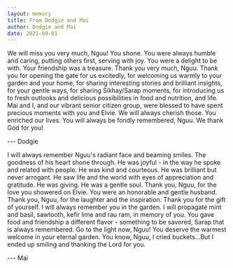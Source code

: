 ```yaml
---
layout: memory	
title: From Dodgie and Mai
author: Dodgie and Mai
date: 2021-09-01
---
```


We will miss you very much, Nguu! You shone. You were always humble and caring, putting others first, serving with joy. You were a delight to be with. Your friendship was a treasure. Thank you very much, Nguu. Thank you for opening the gate for us excitedly,	 for welcoming us warmly to your garden and your home, for sharing interesting stories and brilliant insights, for your gentle ways, for sharing Sikhay/Sarap moments, for introducing us to fresh outlooks and delicious possibilities in food and nutrition, and life. Mai and I, and our vibrant senior citizen group, were blessed to have spent precious moments with you and Elvie. We will always cherish those. You enriched our lives.
You will always be fondly remembered, Nguu. We thank God for you! 

--- Dodgie

<!--more-->


I will always remember Nguu's radiant face and beaming smiles. The goodness of his heart shone through. He was joyful - in the way he spoke and related with people. He was kind and courteous. He was brilliant but never arrogant. He saw life and the world with eyes of appreciation and gratitude. He was giving. He was a  gentle soul. Thank you, Nguu, for the love you showered on Elvie. You were an honorable and gentle husband. Thank you, Nguu, for the laughter and the inspiration. Thank you for the gift of yourself.   I will always remember you in the garden. I will propagate mint and basil, sawtooth, kefir lime and rau ram, in memory of you. You gave food and friendship a different flavor - something to be savored, Sarap that is always remembered. Go to the light now, Nguu! You deserve the warmest welcome in your eternal garden. You know, Nguu, I cried buckets...But I ended up smiling and thanking the Lord for you. 

--- Mai